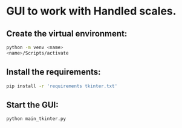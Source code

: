 # GUI to work with Handled scales.

## Create the virtual environment:
```bash
python -m venv <name>
<name>/Scripts/activate
```

## Install the requirements:
```bash
pip install -r 'requirements tkinter.txt'
```

## Start the GUI:
```bash
python main_tkinter.py
```
